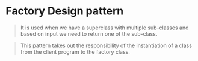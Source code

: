 # Factory Design pattern

> It is used when we have a superclass with multiple sub-classes and based on input we need to return one of the sub-class.

> This pattern takes out the responsibility of the instantiation of a class from the client program to the factory class.